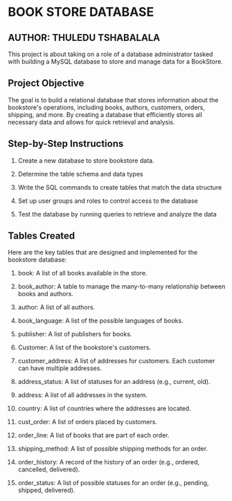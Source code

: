 # BOOK STORE DATABASE

## AUTHOR: THULEDU TSHABALALA

This project is about taking on a role of a database administrator tasked with building a MySQL database to store and manage data for a BookStore.

Project Objective
----------------
The goal is to build a relational database that stores information about the bookstore's operations, including books, authors, customers, orders, shipping, and more. By creating a database that efficiently stores all necessary data and allows for quick retrieval and analysis.

Step-by-Step Instructions
---------------------------
1. Create a new database to store bookstore data.

2. Determine the table schema and data types

3. Write the SQL commands to create tables that match the data structure

4. Set up user groups and roles to control access to the database

5. Test the database by running queries to retrieve and analyze the data



Tables Created 
-----------------------
Here are the key tables that are designed and implemented for the bookstore database: 

1. book: A list of all books available in the store. 

2. book_author: A table to manage the many-to-many relationship between books and authors. 

3. author: A list of all authors. 

4. book_language: A list of the possible languages of books. 

5. publisher: A list of publishers for books. 

6. Customer: A list of the bookstore's customers. 

7. customer_address: A list of addresses for customers. Each customer can have multiple addresses. 

8. address_status: A list of statuses for an address (e.g., current, old). 

9. address: A list of all addresses in the system. 

10. country: A list of countries where the addresses are located. 

11. cust_order: A list of orders placed by customers. 

12. order_line: A list of books that are part of each order. 

13. shipping_method: A list of possible shipping methods for an order.

14. order_history: A record of the history of an order (e.g., ordered, cancelled, delivered). 

15. order_status: A list of possible statuses for an order (e.g., pending, shipped, delivered).
